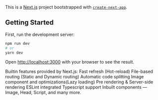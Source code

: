 This is a [Next.js](https://nextjs.org/) project bootstrapped with [`create-next-app`](https://github.com/vercel/next.js/tree/canary/packages/create-next-app).

## Getting Started

First, run the development server:

```bash
npm run dev
# or
yarn dev
```

Open [http://localhost:3000](http://localhost:3000) with your browser to see the result.


Builtin features provided by Next.js:
    Fast refresh (Hot-reload)
    File-based routing (Static and Dynamic routing)
    Automatic code splitting
    Image component and optimizations(Lazy loading)
    Pre rendering & Server-side rendering
    ESLint integrated
    Typescript support
    Inbuilt components — Image, Head, Script, and many more.
